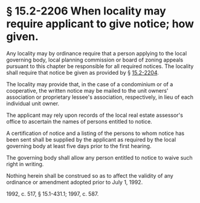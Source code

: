 # § 15.2-2206 When locality may require applicant to give notice; how given.

<p>Any locality may by ordinance require that a person applying to the local governing body, local planning commission or board of zoning appeals pursuant to this chapter be responsible for all required notices. The locality shall require that notice be given as provided by § <a href='http://law.lis.virginia.gov/vacode/15.2-2204/'>15.2-2204</a>.</p><p>The locality may provide that, in the case of a condominium or of a cooperative, the written notice may be mailed to the unit owners' association or proprietary lessee's association, respectively, in lieu of each individual unit owner.</p><p>The applicant may rely upon records of the local real estate assessor's office to ascertain the names of persons entitled to notice.</p><p>A certification of notice and a listing of the persons to whom notice has been sent shall be supplied by the applicant as required by the local governing body at least five days prior to the first hearing.</p><p>The governing body shall allow any person entitled to notice to waive such right in writing.</p><p>Nothing herein shall be construed so as to affect the validity of any ordinance or amendment adopted prior to July 1, 1992.</p><p>1992, c. 517, § 15.1-431.1; 1997, c. 587.</p>